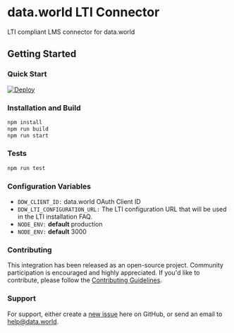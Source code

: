 # data.world LTI Connector

LTI compliant LMS connector for data.world

## Getting Started

### Quick Start

[![Deploy](https://www.herokucdn.com/deploy/button.svg)](https://heroku.com/deploy?template=https://github.com/datadotworld/data.world-lti)

### Installation and Build

```sh
npm install
npm run build
npm run start
```

### Tests

```sh
npm run test
```

### Configuration Variables

* `DDW_CLIENT_ID:` data.world OAuth Client ID
* `DDW_LTI_CONFIGURATION_URL:` The LTI configuration URL that will be used in the LTI installation FAQ.
* `NODE_ENV:` **default** production
* `NODE_ENV:` **default** 3000

### Contributing

This integration has been released as an open-source project. Community participation is encouraged and highly
appreciated. If you'd like to contribute, please follow the [Contributing Guidelines](CONTRIBUTING.md).

### Support

For support, either create a [new issue](https://github.com/datadotworld/data.world-lti/issues) here on
GitHub, or send an email to help@data.world.
